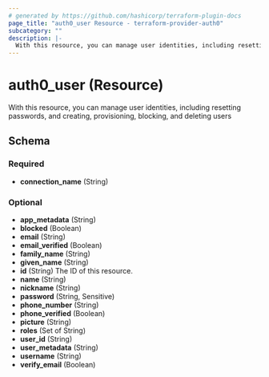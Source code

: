 ```yaml
---
# generated by https://github.com/hashicorp/terraform-plugin-docs
page_title: "auth0_user Resource - terraform-provider-auth0"
subcategory: ""
description: |-
  With this resource, you can manage user identities, including resetting passwords, and creating, provisioning, blocking, and deleting users
---
```


# auth0_user (Resource)

With this resource, you can manage user identities, including resetting passwords, and creating, provisioning, blocking, and deleting users



<!-- schema generated by tfplugindocs -->
## Schema

### Required

- **connection_name** (String)

### Optional

- **app_metadata** (String)
- **blocked** (Boolean)
- **email** (String)
- **email_verified** (Boolean)
- **family_name** (String)
- **given_name** (String)
- **id** (String) The ID of this resource.
- **name** (String)
- **nickname** (String)
- **password** (String, Sensitive)
- **phone_number** (String)
- **phone_verified** (Boolean)
- **picture** (String)
- **roles** (Set of String)
- **user_id** (String)
- **user_metadata** (String)
- **username** (String)
- **verify_email** (Boolean)


